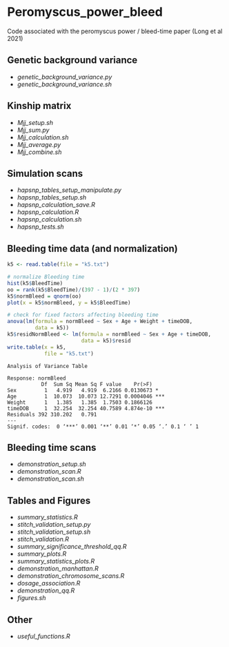 # Peromyscus_power_bleed
Code associated with the peromyscus power / bleed-time paper (Long et al 2021)

## Genetic background variance
- *genetic_background_variance.py*
- *genetic_background_variance.sh*

## Kinship matrix
- *Mjj_setup.sh*
- *Mjj_sum.py*
- *Mjj_calculation.sh*
- *Mjj_average.py*
- *Mjj_combine.sh*

## Simulation scans
- *hapsnp_tables_setup_manipulate.py*
- *hapsnp_tables_setup.sh*
- *hapsnp_calculation_save.R*
- *hapsnp_calculation.R*
- *hapsnp_calculation.sh*
- *hapsnp_tests.sh*

## Bleeding time data (and normalization)
```R
k5 <- read.table(file = "k5.txt")

# normalize Bleeding time
hist(k5$BleedTime)
oo = rank(k5$BleedTime)/(397 - 1)/(2 * 397)
k5$normBleed = qnorm(oo)
plot(x = k5$normBleed, y = k5$BleedTime)

# check for fixed factors affecting bleeding time
anova(lm(formula = normBleed ~ Sex + Age + Weight + timeDOB,
         data = k5))
k5$residNormBleed <- lm(formula = normBleed ~ Sex + Age + timeDOB,
                        data = k5)$resid
write.table(x = k5,
            file = "k5.txt")
```
```
Analysis of Variance Table

Response: normBleed
           Df  Sum Sq Mean Sq F value    Pr(>F)    
Sex         1   4.919   4.919  6.2166 0.0130673 *  
Age         1  10.073  10.073 12.7291 0.0004046 ***
Weight      1   1.385   1.385  1.7503 0.1866126    
timeDOB     1  32.254  32.254 40.7589 4.874e-10 ***
Residuals 392 310.202   0.791                      
---
Signif. codes:  0 ‘***’ 0.001 ‘**’ 0.01 ‘*’ 0.05 ‘.’ 0.1 ‘ ’ 1
```

## Bleeding time scans
- *demonstration_setup.sh*
- *demonstration_scan.R*
- *demonstration_scan.sh*

## Tables and Figures
- *summary_statistics.R*
- *stitch_validation_setup.py*
- *stitch_validation_setup.sh*
- *stitch_validation.R*
- *summary_significance_threshold_qq.R*
- *summary_plots.R*
- *summary_statistics_plots.R*
- *demonstration_manhattan.R*
- *demonstration_chromosome_scans.R*
- *dosage_association.R*
- *demonstration_qq.R*
- *figures.sh*

## Other
- *useful_functions.R*
